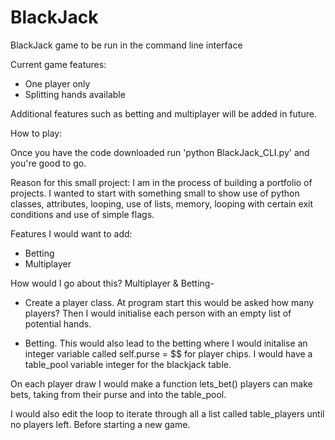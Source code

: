 # BlackJack
BlackJack game to be run in the command line interface

Current game features: 
  - One player only 
  - Splitting hands available  
  
Additional features such as betting and multiplayer will be added in future.

How to play:

Once you have the code downloaded run 'python BlackJack_CLI.py' and you're good to go.


Reason for this small project:
I am in the process of building a portfolio of projects. I wanted to start with something small to show use of python classes, attributes,
looping, use of lists, memory, looping with certain exit conditions and use of simple flags.

Features I would want to add:
  - Betting
  - Multiplayer
  
How would I go about this?
Multiplayer & Betting- 
- Create a player class. 
At program start this would be asked how many players? 
Then I would initialise each person with an empty list of potential hands. 

- Betting.
This would also lead to the betting where I would initalise an integer variable called self.purse = $$ for player chips.
I would have a table_pool variable integer for the blackjack table. 

On each player draw I would make a function lets_bet() players can make bets, taking from their purse and into the table_pool.

I would also edit the loop to iterate through all a list called table_players until no players left. Before starting a new game.
